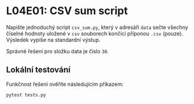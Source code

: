 # L04E01: CSV sum script
Napište jednoduchý script `csv_sum.py`, který v adresáři `data` sečte všechny číselné hodnoty uložené v `csv` souborech končící příponou `.csv` (pouze). Výsledek vypíše na standardní výstup.

Správné řešení pro složku data je číslo `30`.

## Lokální testování
Funkčnost řešení ověříte následujícím příkazem:

```bash
pytest tests.py
```
